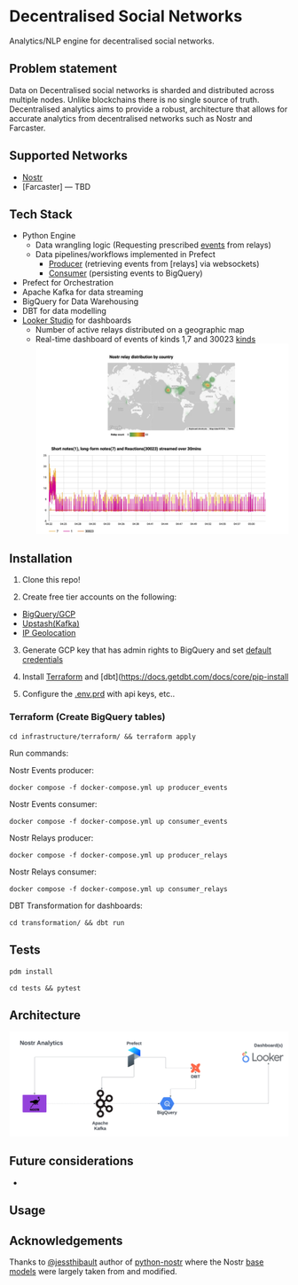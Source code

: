 # Decentralised Social Networks

Analytics/NLP engine for decentralised social networks.

## Problem statement
Data on Decentralised social networks is sharded and distributed across multiple nodes. Unlike blockchains there is no single source of truth. Decentralised analytics aims to provide a robust, architecture that allows for accurate analytics from decentralised networks such as Nostr and Farcaster.

## Supported Networks
- [Nostr](https://nostr.com/)
- [Farcaster] — TBD

## Tech Stack
- Python Engine
  - Data wrangling logic (Requesting prescribed [events](src/nostr/relay.py) from relays)
  - Data pipelines/workflows implemented in Prefect
    - [Producer](src/kafka/producer.py) (retrieving events from [relays] via websockets)
    - [Consumer](src/kafka/consumer.py) (persisting events to BigQuery)
- Prefect for Orchestration
- Apache Kafka for data streaming
- BigQuery for Data Warehousing
- DBT for data modelling
- [Looker Studio](https://lookerstudio.google.com) for dashboards
  - Number of active relays distributed on a geographic map
  - Real-time dashboard of events of kinds 1,7 and 30023  [kinds](https://nostrdata.github.io/kinds/)
![alt text](./analytics.jpg)

## Installation
1. Clone this repo!

2. Create free tier accounts on the following:
- [BigQuery/GCP](https://cloud.google.com/bigquery?hl=en)
- [Upstash(Kafka)](https://upstash.com/)
- [IP Geolocation](https://ipgeolocation.io/documentation.html)

3. Generate GCP key that has admin rights to BigQuery and set [default credentials](https://cloud.google.com/docs/authentication/provide-credentials-adc)

4. Install [Terraform](https://developer.hashicorp.com/terraform/install) and [dbt](https://docs.getdbt.com/docs/core/pip-install


5. Configure the [.env.prd](./.env.prd) with api keys, etc..

### Terraform (Create BigQuery tables)
```
cd infrastructure/terraform/ && terraform apply
```

Run commands:

Nostr Events producer:
```
docker compose -f docker-compose.yml up producer_events
```

Nostr Events consumer:
```
docker compose -f docker-compose.yml up consumer_events
```

Nostr Relays producer:
```
docker compose -f docker-compose.yml up producer_relays
```


Nostr Relays consumer:
```
docker compose -f docker-compose.yml up consumer_relays
```


DBT Transformation for dashboards:
```
cd transformation/ && dbt run
```

## Tests
```
pdm install
```
```
cd tests && pytest
```

## Architecture
![alt text](./architecture.png)
## Future considerations
-

## Usage

## Acknowledgements
Thanks to [@jessthibault](https://github.com/jeffthibault) author of [python-nostr](https://github.com/jeffthibault/python-nostr) where the Nostr [base models](src/nostr/) were largely taken from and modified.

